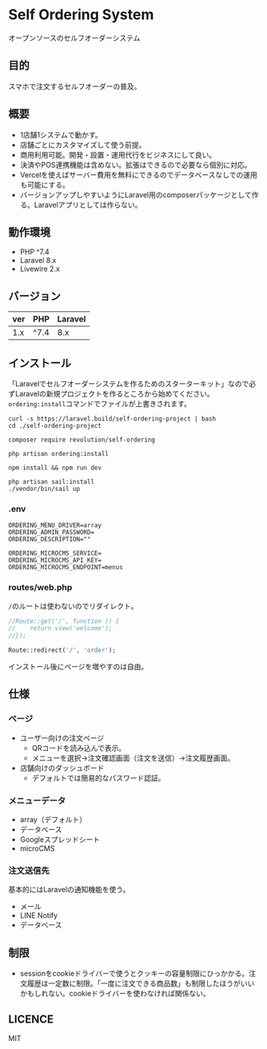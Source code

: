 # Self Ordering System

オープンソースのセルフオーダーシステム

## 目的
スマホで注文するセルフオーダーの普及。

## 概要
- 1店舗1システムで動かす。
- 店舗ごとにカスタマイズして使う前提。
- 商用利用可能。開発・設置・運用代行をビジネスにして良い。
- 決済やPOS連携機能は含めない。拡張はできるので必要なら個別に対応。
- Vercelを使えばサーバー費用を無料にできるのでデータベースなしでの運用も可能にする。
- バージョンアップしやすいようにLaravel用のcomposerパッケージとして作る。Laravelアプリとしては作らない。

## 動作環境
- PHP ^7.4
- Laravel 8.x
- Livewire 2.x

## バージョン
|ver|PHP|Laravel|
|---|---|-------|
|1.x|^7.4|8.x  |

## インストール
「Laravelでセルフオーダーシステムを作るためのスターターキット」なので必ずLaravelの新規プロジェクトを作るところから始めてください。`ordering:install`コマンドでファイルが上書きされます。

```
curl -s https://laravel.build/self-ordering-project | bash
cd ./self-ordering-project

composer require revolution/self-ordering

php artisan ordering:install

npm install && npm run dev

php artisan sail:install
./vendor/bin/sail up
```

### .env
```
ORDERING_MENU_DRIVER=array
ORDERING_ADMIN_PASSWORD=
ORDERING_DESCRIPTION=""

ORDERING_MICROCMS_SERVICE=
ORDERING_MICROCMS_API_KEY=
ORDERING_MICROCMS_ENDPOINT=menus
```

### routes/web.php
`/`のルートは使わないのでリダイレクト。

```php
//Route::get('/', function () {
//    return view('welcome');
//});

Route::redirect('/', 'order');
```

インストール後にページを増やすのは自由。

## 仕様
### ページ
- ユーザー向けの注文ページ
  - QRコードを読み込んで表示。
  - メニューを選択→注文確認画面（注文を送信）→注文履歴画面。
- 店舗向けのダッシュボード
  - デフォルトでは簡易的なパスワード認証。

### メニューデータ
- array（デフォルト）
- データベース
- Googleスプレッドシート
- microCMS

### 注文送信先
基本的にはLaravelの通知機能を使う。

- メール
- LINE Notify
- データベース

## 制限
- sessionをcookieドライバーで使うとクッキーの容量制限にひっかかる。注文履歴は一定数に制限。「一度に注文できる商品数」も制限したほうがいいかもしれない。cookieドライバーを使わなければ関係ない。

## LICENCE
MIT
